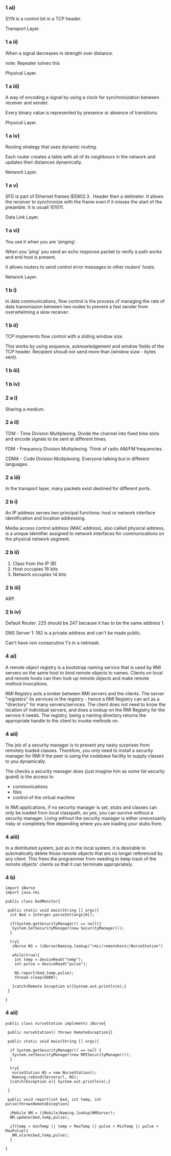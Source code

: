 ### 1 ai)

SYN is a control bit in a TCP header.

Transport Layer.

### 1 a ii)

When a signal decreases in strength over distance.

note: Repeater solves this

Physical Layer.

### 1 a iii)

A way of encoding a signal by using a clock for synchronization between receiver and sender.

Every binary value is represented by presence or absence of transitions. 

Physical Layer.

### 1 a iv)

Routing strategy that uses dynamic routing.

Each router creates a table with all of its neighbours in the network and updates their distances dynamically.

Network Layer.

### 1 a v)

SFD is part of Ethernet frames IEE802.3 . Header then a delimeter. It allows the receiver to synchronize with the frame even if it misses the start of the preamble. It is usuall 101011.

Data Link Layer.

### 1 a vi)

You use it when you are 'pinging'.

When you 'ping' you send an echo response packet to verify a path works and end host is present.

It allows routers to send control error messages to other routers' hosts.

Network Layer.

### 1 b i)

In data communications, flow control is the process of managing the rate of data transmission between two nodes to prevent a fast sender from overwhelming a slow receiver.

### 1 b ii)

TCP implements flow control with a sliding window size.

This works by using sequence, acknowledgement and window fields of the TCP header. Recipient shoudl not send more than (window sizw - bytes sent).


### 1 b iii)

### 1 b iv)

### 2 a i)

Sharing a medium.

### 2 a ii)

TDM - Time Division Multiplexing. Divide the channel into fixed time slots and encode signals to be sent at different times.

FDM - Frequency Division Multiplexing. Think of radio AM/FM frequencies.

CDMA - Code Division Multiplexing. Everyone talking but in different languages. 

### 2  a iii)

In the transport layer, many packets exist destined for different ports. 

### 2 b i)

An IP address serves two principal functions: host or network interface identification and location addressing.

Media access control address (MAC address), also called physical address, is a unique identifier assigned to network interfaces for communications on the physical network segment. 

### 2 b ii)

1. Class from the IP (B) 
2. Host occupies 16 bits
3. Network occupies 14 bits

### 2 b iii)

ARP.

### 2 b iv)

Default Router: 225 should be 247 because it has to be the same address 1.

DNS Server 1: 192 is a private address and can't be made public.

Can't have non consecutive 1's in a netmask.


### 4 ai)

A remote object registry is a bootstrap naming service that is used by RMI servers on the same host to bind remote objects to names. Clients on local and remote hosts can then look up remote objects and make remote method invocations.

RMI Registry acts a broker between RMI servers and the clients. The server "registers" its services in the registry - hence a RMI Registry can act as a "directory" for many servers/services. The client does not need to know the location of individual servers, and does a lookup on the RMI Registry for the service it needs. The registry, being a naming directory returns the appropriate handle to the client to invoke methods on.

### 4 aii)

 The job of a security manager is to prevent any nasty surprises from remotely loaded classes. Therefore, you only need to install a security manager for RMI if the peer is using the codebase facility to supply classes to you dynamically.

The checks a security manager does (just imagine him as some fat security guard) is the access to
- communications
- files
- control of the virtual machine

 In RMI applications, if no security manager is set, stubs and classes can only be loaded from local classpath, so yes, you can survive without a security manager. Living without the security manager is either unecessarily risky or completely fine depending where you are loading your stubs from. 

### 4 aiii)

In a distributed system, just as in the local system, it is desirable to automatically delete those remote objects that are no longer referenced by any client. This frees the programmer from needing to keep track of the remote objects' clients so that it can terminate appropriately.

### 4 b)

```
import iNurse
import java.rmi

public class bedMonitor{

 public static void main(String [] args){
  int Bed = Interger.parseInt(args[0]);
  
  if(System.getSecurityManager() == null){
   System.SetSecurityManager(new SecurityManager());
  }
  
  try{
   iNurse NS = (iNurse)Naming.lookup("rmi//remotehost//NurseStation")
   
   while(true){
    int temp = deviceRead("temp");
    int pulse = deviceRead("pulse");
    
    NS.report(bed,temp,pulse);
    thread.sleep(6000);
    
   }catch(Remote Exception e){System.out.println(e);}
 }

}
```

### 4 aii)

```
public class nurseStation implements iNurse{

 public nurseStation() throws RemoteException{}
 
 public static void main(String [] args){
  
  if System.getSecurityManager() == null {
   System.setSecurityManager(new RMISecurityManager());
  }
  
  try{
   nurseStation NS = new NurseStation();
   Naming.rebind(Serverurl, NS);
  }catch(Exception e){ System.out.println(e);}
  
 }
 
 public void report(int bed, int temp, int pulse)throwsRemoteException{
 
  iMobile NM = (iMobile)Naming.lookup(NMServer);
  NM.update(bed,temp,pulse);
  
  if(temp < minTemp || temp > MaxTemp || pulse < MinTemp || pulse > MaxPulse){
   NM.alarm(bed,temp,pulse);
  }
  
}
```




